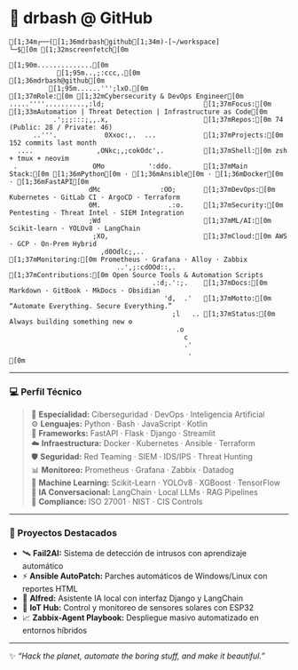 # 🧠 drbash @ GitHub

```ansi
[1;34m┌──([1;36mdrbash㉿github[1;34m)-[~/workspace]
└─$[0m [1;32mscreenfetch[0m

[1;90m..............[0m                                  
            [1;95m..,;:ccc,.[0m                           [1;36mdrbash@github[0m
          [1;95m......''';lxO.[0m                         [1;37mRole:[0m [1;32mCybersecurity & DevOps Engineer[0m
.....''''..........,:ld;                         [1;37mFocus:[0m [1;33mAutomation | Threat Detection | Infrastructure as Code[0m
           .';;;:::;,,.x,                        [1;37mRepos:[0m 74  (Public: 28 / Private: 46)
      ..'''.            0Xxoc:,.  ...            [1;37mProjects:[0m 152 commits last month
  ....                ,ONkc;,;cokOdc',.          [1;37mShell:[0m zsh + tmux + neovim
 .                   OMo           ':ddo.        [1;37mMain Stack:[0m [1;36mPython[0m · [1;36mAnsible[0m · [1;36mDocker[0m · [1;36mFastAPI[0m
                    dMc               :OO;       [1;37mDevOps:[0m Kubernetes · GitLab CI · ArgoCD · Terraform
                    0M.                 .:o.     [1;37mSecurity:[0m Pentesting · Threat Intel · SIEM Integration
                    ;Wd                          [1;37mML/AI:[0m Scikit-learn · YOLOv8 · LangChain
                     ;XO,                        [1;37mCloud:[0m AWS · GCP · On-Prem Hybrid
                       ,d0Odlc;,..               [1;37mMonitoring:[0m Prometheus · Grafana · Alloy · Zabbix
                           ..',;:cdOOd::,.       [1;37mContributions:[0m Open Source Tools & Automation Scripts
                                    .:d;.':;.    [1;37mDocs:[0m Markdown · GitBook · MkDocs · Obsidian
                                       'd,  .'   [1;37mMotto:[0m “Automate Everything. Secure Everything.”
                                         ;l   .. [1;37mStatus:[0m Always building something new ⚙️
                                          .o     
                                            c   
                                            .'  
                                             .  
[0m
```

---

### 💻 Perfil Técnico

> 🧠 **Especialidad:** Ciberseguridad · DevOps · Inteligencia Artificial  
> ⚙️ **Lenguajes:** Python · Bash · JavaScript · Kotlin  
> 🧩 **Frameworks:** FastAPI · Flask · Django · Streamlit  
> ☁️ **Infraestructura:** Docker · Kubernetes · Ansible · Terraform  
> 🛡️ **Seguridad:** Red Teaming · SIEM · IDS/IPS · Threat Hunting  
> 📊 **Monitoreo:** Prometheus · Grafana · Zabbix · Datadog  
> 🤖 **Machine Learning:** Scikit-Learn · YOLOv8 · XGBoost · TensorFlow  
> 🧠 **IA Conversacional:** LangChain · Local LLMs · RAG Pipelines  
> 🔐 **Compliance:** ISO 27001 · NIST · CIS Controls  

---

### 🧩 Proyectos Destacados

- 🛰️ **Fail2AI:** Sistema de detección de intrusos con aprendizaje automático  
- ⚡ **Ansible AutoPatch:** Parches automáticos de Windows/Linux con reportes HTML  
- 🧠 **Alfred:** Asistente IA local con interfaz Django y LangChain  
- 📡 **IoT Hub:** Control y monitoreo de sensores solares con ESP32  
- 📈 **Zabbix-Agent Playbook:** Despliegue masivo automatizado en entornos híbridos  

---

✨ _“Hack the planet, automate the boring stuff, and make it beautiful.”_
